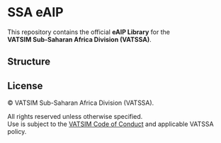 # SSA eAIP

This repository contains the official **eAIP Library** for the  
**VATSIM Sub-Saharan Africa Division (VATSSA)**.

## Structure

## License

© VATSIM Sub-Saharan Africa Division (VATSSA).

All rights reserved unless otherwise specified.  
Use is subject to the [VATSIM Code of Conduct](https://vatsim.net/docs/policy/code-of-conduct) and applicable VATSSA policy.
